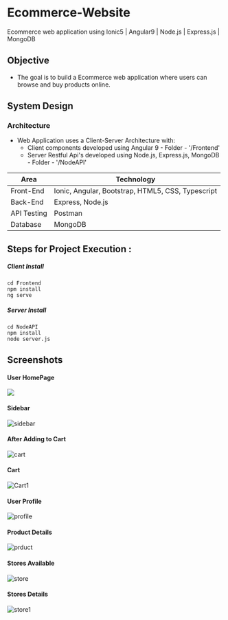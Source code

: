  # Ecommerce-Website
Ecommerce web application using Ionic5 | Angular9 | Node.js | Express.js | MongoDB  

## Objective
* The goal is to build a Ecommerce web application where users can browse and buy products online.

## System Design
### Architecture
* Web Application uses a Client-Server Architecture with:
  * Client components developed using Angular 9 - Folder - '/Frontend'   
  * Server Restful Api's developed using Node.js, Express.js, MongoDB - Folder - '/NodeAPI'

<table>
<thead>
<tr>
<th>Area</th>
<th>Technology</th>
</tr>
</thead>
<tbody>
	<tr>
		<td>Front-End</td>
		<td>Ionic, Angular, Bootstrap, HTML5, CSS, Typescript</td>
	</tr>
	<tr>
		<td>Back-End</td>
		<td>Express, Node.js</td>
	</tr>
	<tr>
		<td>API Testing</td>
		<td>Postman</td>
	</tr>
	<tr>
		<td>Database</td>
		<td>MongoDB</td>
	</tr>
</tbody>
</table>

## Steps for Project Execution :

##### Client Install
```
cd Frontend
npm install
ng serve 
```
##### Server Install
```
cd NodeAPI
npm install
node server.js
```

## Screenshots

#### User HomePage
![](https://user-images.githubusercontent.com/55733010/100447622-ed75ff80-30d6-11eb-8560-6bc18d397979.PNG)

#### Sidebar
![sidebar](https://user-images.githubusercontent.com/55733010/100447815-3f1e8a00-30d7-11eb-83bb-9cd55a7d6948.PNG)

#### After Adding to Cart 
![cart](https://user-images.githubusercontent.com/55733010/100447694-0bdbfb00-30d7-11eb-9854-13f67d65e880.PNG)

#### Cart
![Cart1](https://user-images.githubusercontent.com/55733010/100447762-2a41f680-30d7-11eb-9a31-9e792dd1ae73.PNG)

#### User Profile
![profile](https://user-images.githubusercontent.com/55733010/100447875-59f0fe80-30d7-11eb-8cf3-3f3557eb5585.PNG)

#### Product Details
![prduct](https://user-images.githubusercontent.com/55733010/100447900-6a08de00-30d7-11eb-8bc5-7f8c01165e6e.PNG)

#### Stores Available
![store](https://user-images.githubusercontent.com/55733010/100447936-7b51ea80-30d7-11eb-9ee1-7e7c77958bf1.PNG)

#### Stores Details
![store1](https://user-images.githubusercontent.com/55733010/100447975-90c71480-30d7-11eb-9e82-93031264eb9c.PNG)
